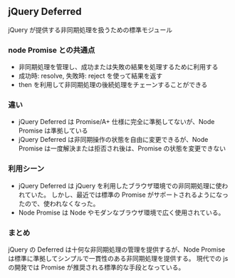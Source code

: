 ## jQuery Deferred

jQuery が提供する非同期処理を扱うための標準モジュール

### node Promise との共通点

- 非同期処理を管理し、成功または失敗の結果を処理するために利用する
- 成功時: resolve, 失敗時: reject を使って結果を返す
- then を利用して非同期処理の後続処理をチェーンすることができる

### 違い

- jQuery Deferred は Promise/A+ 仕様に完全に準拠してないが、Node Promise は準拠している
- jQuery Deferred は非同期操作の状態を自由に変更できるが、Node Promise は一度解決または拒否され後は、Promise の状態を変更できない

### 利用シーン

- jQuery Deferred は jQuery を利用したブラウザ環境での非同期処理に使われていた。
  しかし、最近では標準の Promise がサポートされるようになったので、使われなくなった。
- Node Promise は Node やモダンなブラウザ環境で広く使用されている。

### まとめ

jQuery の Deferred は十何な非同期処理の管理を提供するが、Node Promise は標準に準拠してシンプルで一貫性のある非同期処理を提供する。
現代での js の開発では Promise が推奨される標準的な手段となっている。
